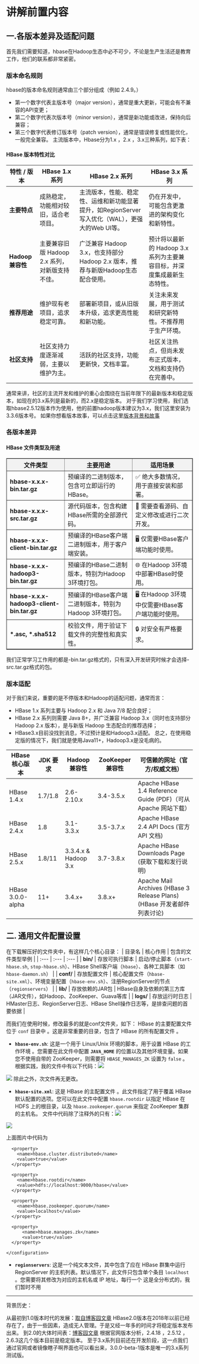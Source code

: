<!--
 * @Author: nineanswerer 787922829@qq.com
 * @Date: 2025-09-22 18:13:37
 * @LastEditors: nineanswerer 787922829@qq.com
 * @LastEditTime: 2025-09-24 20:41:57
 * @FilePath: \hbase_learn-base-on-offical-file\ppt的讲解.md
 * @Description: 这是默认设置,请设置`customMade`, 打开koroFileHeader查看配置 进行设置: https://github.com/OBKoro1/koro1FileHeader/wiki/%E9%85%8D%E7%BD%AE
-->
# 讲解前置内容

## 一.各版本差异及适配问题
首先我们需要知道，hbase在Hadoop生态中必不可少，不论是生产生活还是教育工作，他们的联系都非常紧密。
### 版本命名规则
hbase的版本命名规则通常由三个部分组成（例如 2.4.9。）
* 第一个数字代表主版本号（major version），通常是重大更新，可能会有不兼容的API变更；
* 第二个数字代表次版本号（minor version），通常是新功能或改进，保持向后兼容；
* 第三个数字代表修订版本号（patch version），通常是错误修复或性能优化，一般完全兼容。
主流版本中，Hbase分为1.x ，2.x ，3.x三种系列，如下表：

#### HBase 版本特性对比

| 特性 / 版本 | HBase 1.x 系列 | HBase 2.x 系列 | HBase 3.x 系列 |
|-------------|----------------|----------------|----------------|
| **主要特点** | 成熟稳定，功能相对较旧，适合老项目。 | 主流版本，性能、稳定性、运维和新功能显著提升，如RegionServer写入优化（WAL），更强大的Web UI等。 | 仍在开发中，可能包含更激进的架构变化和新特性。 |
| **Hadoop 兼容性** | 主要兼容旧版 Hadoop 2.x 系列，对新版支持不佳。 | 广泛兼容 Hadoop 3.x，也支持部分 Hadoop 2.x 版本，推荐与新版Hadoop生态配合使用。 | 预计将以最新的 Hadoop 3.x 系列为主要兼容目标，并深度集成最新生态特性。 |
| **推荐用途** | 维护现有老项目，追求稳定可靠。 | 部署新项目，或从旧版本升级，追求更高性能和新功能。 | 关注未来发展，用于测试和研究新特性。不推荐用于生产环境。 |
| **社区支持** | 社区支持力度逐渐减弱，主要以维护为主。 | 活跃的社区支持，功能更新快，文档丰富。 | 社区关注热点，但尚未发布正式版本，文档和支持仍在完善中。 |

通常来讲，社区的主流开发和维护的重心会围绕在当前年限下的最新版本和稳定版本，如现在的3.x系列是最新的，而2.x是稳定版本。
对于我们学习使用，我们选取hbase2.5.12版本作为使用，他的前置hadoop版本建议为3.x，我们这里安装为3.3.6版本号。
如果你想看版本故事，可以点击这里[版本背景和故事](#story)
### 各版本差异
#### HBase 文件类型及用途
<table border="1" style="border-collapse: collapse; width: 100%;">
  <thead>
    <tr>
      <th style="background-color: #f2f2f2; text-align: center;">文件类型</th>
      <th style="background-color: #f2f2f2; text-align: center;">主要用途</th>
      <th style="background-color: #f2f2f2; text-align: center;">适用场景</th>
    </tr>
  </thead>
  <tbody>
    <tr>
      <td style="font-weight: bold;">hbase-x.x.x-bin.tar.gz</td>
      <td>预编译的二进制版本，包含可立即运行的HBase。</td>
      <td>✅ 绝大多数情况，用于直接安装和部署。</td>
    </tr>
    <tr>
      <td style="font-weight: bold;">hbase-x.x.x-src.tar.gz</td>
      <td>源代码版本，包含构建HBase所需的全部源代码。</td>
      <td>🔧 需要查看源码、自定义修改或进行二次开发。</td>
    </tr>
    <tr>
      <td style="font-weight: bold;">hbase-x.x.x-client-bin.tar.gz</td>
      <td>预编译的HBase客户端二进制版本，用于客户端安装。</td>
      <td>🖥️ 仅需要HBase客户端功能时使用。</td>
    </tr>
    <tr>
      <td style="font-weight: bold;">hbase-x.x.x-hadoop3-bin.tar.gz</td>
      <td>预编译的HBase二进制版本，特别为Hadoop 3环境打包。</td>
      <td>🌐 在Hadoop 3环境中部署HBase时使用。</td>
    </tr>
    <tr>
      <td style="font-weight: bold;">hbase-x.x.x-hadoop3-client-bin.tar.gz</td>
      <td>预编译的HBase客户端二进制版本，特别为Hadoop 3环境打包。</td>
      <td>🖥️ 在Hadoop 3环境中仅需要HBase客户端功能时使用。</td>
    </tr>
    <tr>
      <td style="font-weight: bold;">*.asc, *.sha512</td>
      <td>校验文件，用于验证下载文件的完整性和真实性。</td>
      <td>🔒 对安全有严格要求。</td>
    </tr>
  </tbody>
</table>

我们正常学习工作用的都是-bin.tar.gz格式的，只有深入开发研究时候才会选择-src.tar.gz格式的包。

### 版本适配
对于我们来说，重要的是不停版本和Hadoop的适配问题，通常而言：
* HBase 1.x 系列主要与 Hadoop 2.x 和 Java 7/8 配合良好；
* HBase 2.x 系列则需要 Java 8+，并广泛兼容 Hadoop 3.x（同时也支持部分 Hadoop 2.x 版本），是与新版 Hadoop 生态配合的推荐选择；
* HBase3.x目前没找到消息，不过预计是和Hadoop3.x适配。
总之，在使用稳定版的情况下，我们就是使用Java11+，Hadoop3.x是没毛病的。


| HBase 核心版本 | JDK 要求 | Hadoop 兼容性 | ZooKeeper 兼容性 | 可信赖的网址（官方/权威文档） |
|---------------|---------|--------------|-----------------|----------------------------|
| HBase 1.4.x | 1.7/1.8 | 2.6-2.10.x | 3.4-3.5.x | Apache HBase 1.4 Reference Guide (PDF)（可从 Apache 网站下载） |
| HBase 2.4.x | 1.8 | 3.1-3.3.x | 3.5-3.7.x | Apache HBase 2.4 API Docs (官方 API 文档) |
| HBase 2.5.x | 1.8/11 | 3.3.4.x & Hadoop 3.x | 3.7-3.8.x | Apache HBase Downloads Page (获取下载和发行说明) |
| HBase 3.0.0-alpha | 11+ | 3.4.x+ | 3.8.x+ | Apache Mail Archives (HBase 3 Release Plans) (HBase 开发者邮件列表讨论) |



## 二. 通用文件配置设置
在下载解压好的文件夹中，有这样几个核心目录：
| 目录名 | 核心作用 | 包含的文件类型举例 |
| :--- | :--- | :--- |
| **bin/** | 存放可执行脚本 | 启动/停止脚本（`start-hbase.sh`, `stop-hbase.sh`）、HBase Shell客户端（`hbase`）、各种工具脚本（如`hbase-daemon.sh`） |
| **conf/** | 存放配置文件 | 核心配置文件（`hbase-site.xml`）、环境变量配置（`hbase-env.sh`）、注册RegionServer的节点（`regionservers`） |
| **lib/** | 存放依赖的JAR包 | HBase自身及依赖的第三方库（JAR文件），如Hadoop、ZooKeeper、Guava等库 |
| **logs/** | 存放运行时日志 | HMaster日志、RegionServer日志、HBase Shell操作日志等，是排查问题的首要依据 |

而我们在使用时候，修改最多的就是conf文件夹，如下：
HBase 的主要配置文件位于 `conf` 目录中 。这是非常重要的目录，包含了 HBase 的所有配置文件 。

* **`hbase-env.sh`**: 这是一个用于 Linux/Unix 环境的脚本，用于设置 HBase 的工作环境 。您需要在此文件中配置 **`JAVA_HOME`** 的位置以及其他环境变量。如果您不使用自带的 ZooKeeper，则需要将 `HBASE_MANAGES_ZK` 设置为 `false` 。
根据实践，我的文件中有以下代码：![](java路径和hdfs路径.png)

![](允许自用zookeeper.png)
除此之外，次文件再无更改。
* **`hbase-site.xml`**: 这是 HBase 的主配置文件 。此文件指定了用于覆盖 HBase 默认配置的选项。您可以在此文件中配置 `hbase.rootdir` 以指定 HBase 在 HDFS 上的根目录，以及 `hbase.zookeeper.quorum` 来指定 ZooKeeper 集群的主机名。
文件中代码除了注释外的只有：![](hbase-site-1.png)

![](hbase-site-2.png)

上面图片中代码为
```
  <property>
    <name>hbase.cluster.distributed</name>
    <value>true</value>
  </property>

  <property>
    <name>hbase.rootdir</name>
    <value>hdfs://localhost:9000/hbase</value>
  </property>

  <property>
    <name>hbase.zookeeper.quorum</name>
    <value>localhost</value>
  </property>

  <property>
      <name>hbase.manages.zk</name>
      <value>true</value>
  </property>

</configuration>

```
* **`regionservers`**: 这是一个纯文本文件，其中包含了应在 HBase 群集中运行 RegionServer 的主机列表。默认情况下，此文件只包含单个条目 `localhost` 。您需要将其修改为对应的主机名或 IP 地址，每行一个
这是全分布式的，我们暂时不用
---












<a id="story">
背景历史：

从最初到1.0版本时代的发展：[取自博客园文章](https://www.cnblogs.com/a198720/articles/4648567.html)
HBase2.0版本在2018年以前已经存在了，由于一些因素，造成无人管理。于是又经一年多的时间才将稳定版本发布出来。
到2.0的大体时间表：[博客园文章](https://www.cnblogs.com/quchunhui/articles/9797325.html)
根据官网版本分析，2.4.18 ，2.5.12 ，2.6.3这几个版本目前是稳定版本。
至于3.x系列目前还在开发阶段，这一点我们通过官网或者镜像瞎子啊界面也可以看出来，3.0.0-beta-1版本是唯一的3.x系列测试版。

</a>